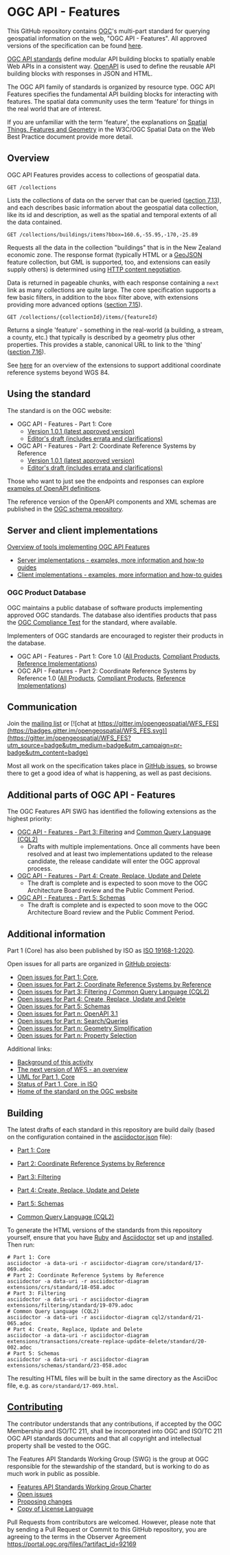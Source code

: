 # OGC API - Features

This GitHub repository contains [OGC](https://www.ogc.org)'s
multi-part standard for querying geospatial information on the web, "OGC API - Features".
All approved versions of the specification can be found [here](https://www.opengeospatial.org/standards/ogcapi-features).

[OGC API standards](https://ogcapi.ogc.org/) define modular API building blocks to spatially enable Web APIs
in a consistent way. [OpenAPI](https://openapis.org) is used to define the reusable
API building blocks with responses in JSON and HTML.

The OGC API family of standards is organized by resource type. OGC API Features
specifies the fundamental API building blocks for interacting with features.
The spatial data community uses the term 'feature' for things in the real world
that are of interest.

If you are unfamiliar with the term 'feature', the explanations on
[Spatial Things, Features and Geometry](https://www.w3.org/TR/sdw-bp/#spatial-things-features-and-geometry)
in the W3C/OGC Spatial Data on the Web Best Practice document provide more detail.

## Overview

OGC API Features provides access to collections of geospatial data.

```
GET /collections
```

Lists the collections of data on the server that can be queried ([section 7.13](http://www.opengis.net/doc/IS/ogcapi-features-1/1.0#_collections_)),
and each describes basic information about the geospatial data collection, like its id and description, as well as the
spatial and temporal extents of all the data contained.

```
GET /collections/buildings/items?bbox=160.6,-55.95,-170,-25.89
```

Requests all the data in the collection "buildings" that is in the New Zealand economic zone.
The response format (typically HTML or a [GeoJSON](https://geojson.org/) feature
collection, but GML is supported, too, and extensions can easily supply others) is determined using
[HTTP content negotiation](https://restfulapi.net/content-negotiation/).

Data is returned in pageable chunks, with each response containing a `next` link
as many collections are quite large. The core specification supports a few basic filters, in
addition to the `bbox` filter above, with extensions providing more advanced options
([section 7.15](http://www.opengis.net/doc/IS/ogcapi-features-1/1.0#_items_)).

```
GET /collections/{collectionId}/items/{featureId}
```

Returns a single 'feature' - something in the real-world (a building,
a stream, a county, etc.) that typically is described by a geometry plus other properties.
This provides a stable, canonical URL to link to the 'thing'
([section 7.16](http://www.opengis.net/doc/IS/ogcapi-features-1/1.0#_feature_)).

See [here](https://github.com/opengeospatial/ogcapi-features/tree/master/extensions/crs) for
an overview of the extensions to support additional coordinate reference systems beyond WGS 84.

## Using the standard

The standard is on the OGC website:

* OGC API - Features - Part 1: Core
  * [Version 1.0.1 (latest approved version)](https://docs.ogc.org/is/17-069r4/17-069r4.html)
  * [Editor's draft (includes errata and clarifications)](https://docs.ogc.org/DRAFTS/17-069r5.html)
* OGC API - Features - Part 2: Coordinate Reference Systems by Reference
  * [Version 1.0.1 (latest approved version)](https://docs.ogc.org/is/18-058r1/18-058r1.html)
  * [Editor's draft (includes errata and clarifications)](https://docs.ogc.org/DRAFTS/18-058r2.html)

Those who want to just see the endpoints and responses can explore [examples of
OpenAPI definitions](https://github.com/opengeospatial/ogcapi-features/tree/master/core/examples/openapi).

The reference version of the OpenAPI components and XML schemas are published
in the [OGC schema repository](http://schemas.opengis.net/ogcapi/features/).

## Server and client implementations

[Overview of tools implementing OGC API Features](implementations/README.adoc)

* [Server implementations - examples, more information and how-to guides](implementations/servers/README.md)
* [Client implementations - examples, more information and how-to guides](implementations/clients/README.md)

### OGC Product Database

OGC maintains a public database of software products implementing approved OGC standards. The database also identifies products that pass the [OGC Compliance Test](https://www.ogc.org/compliance) for the standard, where available.

Implementers of OGC standards are encouraged to register their products in the database.

* OGC API - Features - Part 1: Core 1.0 ([All Products](https://www.ogc.org/resource/products?display_opt=3&specid=1022), [Compliant Products](https://www.ogc.org/resource/products?display_opt=1&specid=1022), [Reference Implementations](https://www.ogc.org/resource/products?display_opt=2&specid=1022))
* OGC API - Features - Part 2: Coordinate Reference Systems by Reference 1.0 ([All Products](https://www.ogc.org/resource/products?display_opt=3&specid=1121), [Compliant Products](https://www.ogc.org/resource/products?display_opt=1&specid=1121), [Reference Implementations](https://www.ogc.org/resource/products?display_opt=2&specid=1121))

## Communication

Join the [mailing list](https://lists.ogc.org/mailman/listinfo/wfs-fes.swg) or [![chat at https://gitter.im/opengeospatial/WFS_FES](https://badges.gitter.im/opengeospatial/WFS_FES.svg)](https://gitter.im/opengeospatial/WFS_FES?utm_source=badge&utm_medium=badge&utm_campaign=pr-badge&utm_content=badge)

Most all work on the specification takes place in [GitHub issues](https://github.com/opengeospatial/ogcapi-features/issues),
so browse there to get a good idea of what is happening, as well as past decisions.

## Additional parts of OGC API - Features

The OGC Features API SWG has identified the following extensions as the highest priority:

* [OGC API - Features - Part 3: Filtering](https://docs.ogc.org/DRAFTS/19-079r2.html) and [Common Query Language (CQL2)](https://docs.ogc.org/DRAFTS/21-065r1.html)
  * Drafts with multiple implementations. Once all comments have been resolved and at least two implementations updated to the release candidate, the release candidate will enter the OGC approval process.
* [OGC API - Features - Part 4: Create, Replace, Update and Delete](https://docs.ogc.org/DRAFTS/20-002.html)
  * The draft is complete and is expected to soon move to the OGC Architecture Board review and the Public Comment Period.
* [OGC API - Features - Part 5: Schemas](https://docs.ogc.org/DRAFTS/23-058.html)
  * The draft is complete and is expected to soon move to the OGC Architecture Board review and the Public Comment Period.

## Additional information

Part 1 (Core) has also been published by ISO as [ISO 19168-1:2020](https://www.iso.org/standard/32586.html).

Open issues for all parts are organized in [GitHub projects](https://github.com/opengeospatial/ogcapi-features/projects):

* [Open issues for Part 1: Core](https://github.com/opengeospatial/ogcapi-features/projects/1),
* [Open issues for Part 2: Coordinate Reference Systems by Reference](https://github.com/opengeospatial/ogcapi-features/projects/2)
* [Open issues for Part 3: Filtering / Common Query Language (CQL2)](https://github.com/opengeospatial/ogcapi-features/projects/4)
* [Open issues for Part 4: Create, Replace, Update and Delete](https://github.com/opengeospatial/ogcapi-features/projects/3)
* [Open issues for Part 5: Schemas](https://github.com/opengeospatial/ogcapi-features/projects/11)
* [Open issues for Part n: OpenAPI 3.1](https://github.com/opengeospatial/ogcapi-features/projects/7)
* [Open issues for Part n: Search/Queries](https://github.com/opengeospatial/ogcapi-features/projects/10)
* [Open issues for Part n: Geometry Simplification](https://github.com/opengeospatial/ogcapi-features/projects/13)
* [Open issues for Part n: Property Selection](https://github.com/opengeospatial/ogcapi-features/projects/12)

Additional links:

* [Background of this activity](docs/background.md)
* [The next version of WFS - an overview](docs/overview.md)
* [UML for Part 1, Core](docs/uml/README.md)
* [Status of Part 1, Core, in ISO](https://www.iso.org/standard/32586.html)
* [Home of the standard on the OGC website](https://www.ogc.org/standards/ogcapi-features)

## Building

The latest drafts of each standard in this repository are build daily (based on the configuration contained in the [asciidoctor.json](https://github.com/opengeospatial/ogcapi-features/blob/master/asciidoctor.json) file):

* [Part 1: Core](https://docs.ogc.org/DRAFTS/17-069r5.html)
* [Part 2: Coordinate Reference Systems by Reference](https://docs.ogc.org/DRAFTS/18-058r2.html)
* [Part 3: Filtering](https://docs.ogc.org/DRAFTS/19-079r1.html)
* [Part 4: Create, Replace, Update and Delete](https://docs.ogc.org/DRAFTS/20-002.html)
* [Part 5: Schemas](https://docs.ogc.org/DRAFTS/23-058.html)

* [Common Query Language (CQL2)](https://docs.ogc.org/DRAFTS/21-065.html)

To generate the HTML versions of the standards from this repository yourself, ensure that you have [Ruby](https://www.ruby-lang.org/en/) and
[Asciidoctor](https://asciidoctor.org/) set up and [installed](https://asciidoctor.org/docs/#get-started-with-asciidoctor).
Then run:

```text
# Part 1: Core
asciidoctor -a data-uri -r asciidoctor-diagram core/standard/17-069.adoc
# Part 2: Coordinate Reference Systems by Reference
asciidoctor -a data-uri -r asciidoctor-diagram extensions/crs/standard/18-058.adoc
# Part 3: Filtering
asciidoctor -a data-uri -r asciidoctor-diagram extensions/filtering/standard/19-079.adoc
# Common Query Language (CQL2)
asciidoctor -a data-uri -r asciidoctor-diagram cql2/standard/21-065.adoc
# Part 4: Create, Replace, Update and Delete
asciidoctor -a data-uri -r asciidoctor-diagram extensions/transactions/create-replace-update-delete/standard/20-002.adoc
# Part 5: Schemas
asciidoctor -a data-uri -r asciidoctor-diagram extensions/schemas/standard/23-058.adoc
```

The resulting HTML files will be built in the same directory as the AsciiDoc file, e.g. as `core/standard/17-069.html`.

## [Contributing](CONTRIBUTING.md)

The contributor understands that any contributions, if accepted by the OGC Membership and ISO/TC 211, shall be incorporated into OGC and ISO/TC 211 OGC API standards documents and that all copyright and intellectual property shall be vested to the OGC.

The Features API Standards Working Group (SWG) is the group at OGC responsible for the stewardship of the standard, but is working to do as much work in public as possible.

* [Features API Standards Working Group Charter](CHARTER.adoc)
* [Open issues](https://github.com/opengeospatial/ogcapi-features/issues)
* [Proposing changes](https://github.com/opengeospatial/ogcapi-features/wiki/Propose-a-change-to-a-draft-of-a-specification-document)
* [Copy of License Language](https://raw.githubusercontent.com/opengeospatial/ogcapi-features/master/LICENSE)

Pull Requests from contributors are welcomed. However, please note that by sending a Pull Request or Commit to this GitHub repository, you are agreeing to the terms in the Observer Agreement https://portal.ogc.org/files/?artifact_id=92169

